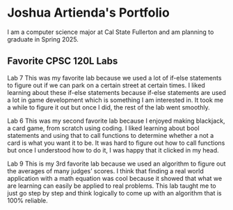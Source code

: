 
# Joshua Artienda's Portfolio

I am a computer science major at Cal State Fullerton and am planning to graduate in Spring 2025.

## Favorite CPSC 120L Labs

Lab 7
This was my favorite lab because we used a lot of if-else statements to figure out if we can park on a certain street at certain times. I liked learning about these if-else statements because if-else statements are used a lot in game development which is something I am interested in. It took me a while to figure it out but once I did, the rest of the lab went smoothly.

Lab 6
This was my second favorite lab because I enjoyed making blackjack, a card game, from scratch using coding. I liked learning about bool statements and using that to call functions to determine whether a not a card is what you want it to be. It was hard to figure out how to call functions but once I understood how to do it, I was happy that it clicked in my head.

Lab 9
This is my 3rd favorite lab because we used an algorithm to figure out the averages of many judges’ scores. I think that finding a real world application with a math equation was cool because it showed that what we are learning can easily be applied to real problems. This lab taught me to just go step by step and think logically to come up with an algorithm that is 100% reliable.

